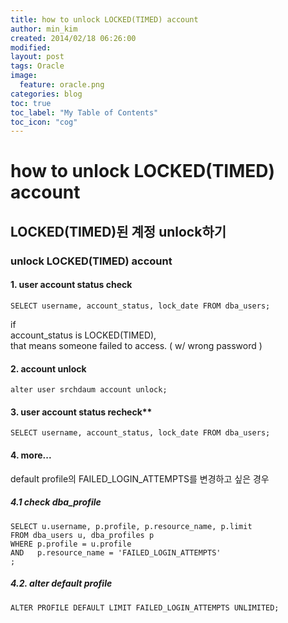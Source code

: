 ```yaml
---
title: how to unlock LOCKED(TIMED) account
author: min_kim
created: 2014/02/18 06:26:00
modified:
layout: post
tags: Oracle
image:
  feature: oracle.png
categories: blog
toc: true
toc_label: "My Table of Contents"
toc_icon: "cog"
---
```



# how to unlock LOCKED(TIMED) account

## LOCKED(TIMED)된 계정 unlock하기

### unlock LOCKED(TIMED) account

#### 1. user account status check  
```SELECT username, account_status, lock_date FROM dba_users;```

if  
account_status is LOCKED(TIMED),  
that means someone failed to access. ( w/ wrong password )  
#### 2. account unlock
```alter user srchdaum account unlock;```
#### 3. user account status recheck**  
```SELECT username, account_status, lock_date FROM dba_users;```
#### 4. more...
default profile의 FAILED_LOGIN_ATTEMPTS를 변경하고 싶은 경우  
##### 4.1 check dba_profile
```
SELECT u.username, p.profile, p.resource_name, p.limit  
FROM dba_users u, dba_profiles p  
WHERE p.profile = u.profile  
AND   p.resource_name = 'FAILED_LOGIN_ATTEMPTS'  
;
```
##### 4.2. alter default profile
```ALTER PROFILE DEFAULT LIMIT FAILED_LOGIN_ATTEMPTS UNLIMITED;```
